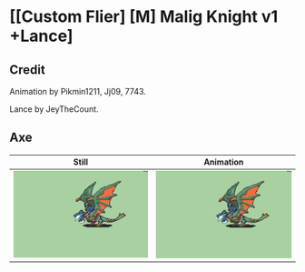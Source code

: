 # [\[Custom Flier\] \[M\] Malig Knight v1 +Lance]

## Credit

Animation by Pikmin1211, Jj09, 7743.

Lance by JeyTheCount.
	
## Axe

| Still | Animation |
| :---: | :-------: |
| ![Axe still](./Axe_000.png) | ![Axe animation](./Axe.gif) |
